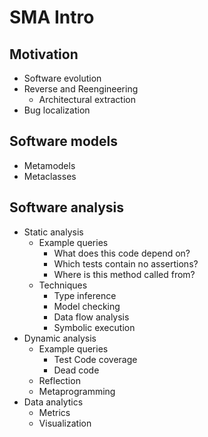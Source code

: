 # SMA Intro  
  
## Motivation  
  
* Software evolution  
* Reverse and Reengineering  
    * Architectural extraction  
* Bug localization  
  
## Software models  
  
* Metamodels  
* Metaclasses  
  
## Software analysis  
  
* Static analysis  
    * Example queries  
        * What does this code depend on?  
        * Which tests contain no assertions?  
        * Where is this method called from?  
    * Techniques  
        * Type inference  
        * Model checking  
        * Data flow analysis  
        * Symbolic execution  
* Dynamic analysis  
    * Example queries  
        * Test Code coverage  
        * Dead code  
    * Reflection  
    * Metaprogramming  
* Data analytics  
    * Metrics  
    * Visualization  
